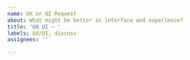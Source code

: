 ```yaml
---
name: UX or UI Request
about: What might be better in interface and experience?
title: 'UX UI ~ '
labels: UX/UI, discuss
assignees: ''

---
```



